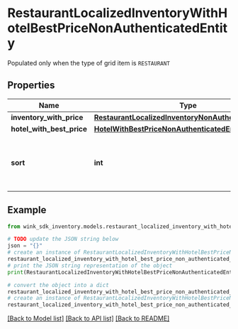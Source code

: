 # RestaurantLocalizedInventoryWithHotelBestPriceNonAuthenticatedEntity

Populated only when the type of grid item is `RESTAURANT`

## Properties

Name | Type | Description | Notes
------------ | ------------- | ------------- | -------------
**inventory_with_price** | [**RestaurantLocalizedInventoryNonAuthenticatedEntity**](RestaurantLocalizedInventoryNonAuthenticatedEntity.md) |  | [optional] 
**hotel_with_best_price** | [**HotelWithBestPriceNonAuthenticatedEntity**](HotelWithBestPriceNonAuthenticatedEntity.md) |  | [optional] 
**sort** | **int** | Populated when the record is in the context of static lists. | [optional] [default to 0]

## Example

```python
from wink_sdk_inventory.models.restaurant_localized_inventory_with_hotel_best_price_non_authenticated_entity import RestaurantLocalizedInventoryWithHotelBestPriceNonAuthenticatedEntity

# TODO update the JSON string below
json = "{}"
# create an instance of RestaurantLocalizedInventoryWithHotelBestPriceNonAuthenticatedEntity from a JSON string
restaurant_localized_inventory_with_hotel_best_price_non_authenticated_entity_instance = RestaurantLocalizedInventoryWithHotelBestPriceNonAuthenticatedEntity.from_json(json)
# print the JSON string representation of the object
print(RestaurantLocalizedInventoryWithHotelBestPriceNonAuthenticatedEntity.to_json())

# convert the object into a dict
restaurant_localized_inventory_with_hotel_best_price_non_authenticated_entity_dict = restaurant_localized_inventory_with_hotel_best_price_non_authenticated_entity_instance.to_dict()
# create an instance of RestaurantLocalizedInventoryWithHotelBestPriceNonAuthenticatedEntity from a dict
restaurant_localized_inventory_with_hotel_best_price_non_authenticated_entity_from_dict = RestaurantLocalizedInventoryWithHotelBestPriceNonAuthenticatedEntity.from_dict(restaurant_localized_inventory_with_hotel_best_price_non_authenticated_entity_dict)
```
[[Back to Model list]](../README.md#documentation-for-models) [[Back to API list]](../README.md#documentation-for-api-endpoints) [[Back to README]](../README.md)


